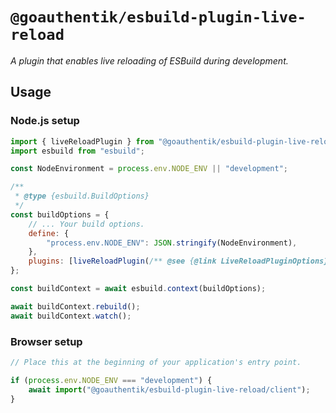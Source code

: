 # `@goauthentik/esbuild-plugin-live-reload`

_A plugin that enables live reloading of ESBuild during development._

## Usage

### Node.js setup

```js
import { liveReloadPlugin } from "@goauthentik/esbuild-plugin-live-reload";
import esbuild from "esbuild";

const NodeEnvironment = process.env.NODE_ENV || "development";

/**
 * @type {esbuild.BuildOptions}
 */
const buildOptions = {
    // ... Your build options.
    define: {
        "process.env.NODE_ENV": JSON.stringify(NodeEnvironment),
    },
    plugins: [liveReloadPlugin(/** @see {@link LiveReloadPluginOptions} */)],
};

const buildContext = await esbuild.context(buildOptions);

await buildContext.rebuild();
await buildContext.watch();
```

### Browser setup

```js
// Place this at the beginning of your application's entry point.

if (process.env.NODE_ENV === "development") {
    await import("@goauthentik/esbuild-plugin-live-reload/client");
}
```
